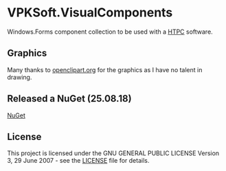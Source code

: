 # VPKSoft.VisualComponents
Windows.Forms component collection to be used with a [HTPC](https://www.vpksoft.net/2-uncategorised/131-vamp) software.

## Graphics
Many thanks to [openclipart.org](https://openclipart.org/) for the graphics as I have no talent in drawing.

## Released a NuGet (25.08.18)
[NuGet](https://www.nuget.org/packages/VPKSoft.VisualComponents/)

## License
This project is licensed under the GNU GENERAL PUBLIC LICENSE Version 3, 29 June 2007 - see the [LICENSE](LICENSE) file for details.
